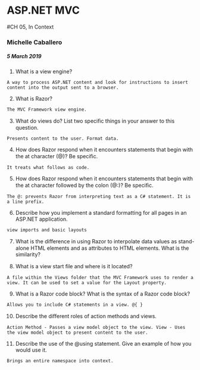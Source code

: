 # ASP.NET MVC
#CH 05, In Context

### Michelle Caballero
##### 5 March 2019

1. What is a view engine?

``A way to process ASP.NET content and look for instructions to insert content
into the output sent to a browser.``

2. What is Razor?

``The MVC Framework view engine.``

3. What do views do? List two speciﬁc things in your answer to this question.

``Presents content to the user. Format data.``

4. How does Razor respond when it encounters statements that begin with the at
character (@)? Be speciﬁc.

``It treats what follows as code.``

5. How does Razor respond when it encounters statements that begin with the at
character followed by the colon (@:)? Be speciﬁc.

``The @: prevents Razor from interpreting text as a C# statement. It is a line
prefix.``

6. Describe how you implement a standard formatting for all pages in an ASP.NET
application.

``view imports and basic layouts``

7. What is the diﬀerence in using Razor to interpolate data values as stand-alone
HTML elements and as attributes to HTML elements. What is the similarity?

8. What is a view start ﬁle and where is it located?

``A file within the Views folder that the MVC Framework uses to render a view.
It can be used to set a value for the Layout property.``

9. What is a Razor code block? What is the syntax of a Razor code block?

``Allows you to include C# statements in a view. @{ }``

10. Describe the diﬀerent roles of action methods and views.

``Action Method - Passes a view model object to the view. View - Uses the view
model object to present content to the user.``

11. Describe the use of the @using statement. Give an example of how you would
use it.

``Brings an entire namespace into context.``
